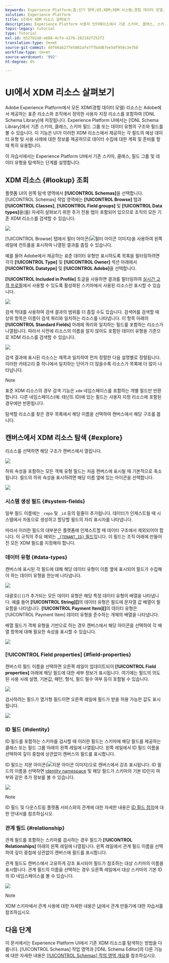 ```yaml
---
keywords: Experience Platform;홈;인기 항목;UI;XDM;XDM 시스템;경험 데이터 모델;경험 데이터 모델;경험 데이터 모델;데이터 모델;탐색;클래스;필드 그룹;데이터 유형;스키마
solution: Experience Platform
title: UI에서 XDM 리소스 살펴보기
description: Experience Platform 사용자 인터페이스에서 기존 스키마, 클래스, 스키마 필드 그룹 및 데이터 유형을 탐색하는 방법을 알아봅니다.
topic-legacy: tutorial
type: Tutorial
exl-id: b527b2a0-e688-4cfe-a176-282182f252f2
translation-type: tm+mt
source-git-commit: ddf66ab277e5882afe7ffbdd87ee5df958c3e7b0
workflow-type: tm+mt
source-wordcount: '992'
ht-degree: 0%

---
```


# UI에서 XDM 리소스 살펴보기

Adobe Experience Platform에서 모든 XDM(경험 데이터 모델) 리소스는 Adobe에서 제공하는 표준 리소스와 조직에서 정의한 사용자 지정 리소스를 포함하여 [!DNL Schema Library]에 저장됩니다. Experience Platform UI에서는 [!DNL Schema Library]에서 기존 스키마, 클래스, 스키마 필드 그룹 또는 데이터 유형의 구조와 필드를 볼 수 있습니다. 이 기능은 UI가 이러한 XDM 리소스에서 제공하는 각 필드의 예상 데이터 유형 및 사용 사례에 대한 정보를 제공하므로 데이터 수집에 대한 계획 및 준비를 할 때 특히 유용합니다.

이 자습서에서는 Experience Platform UI에서 기존 스키마, 클래스, 필드 그룹 및 데이터 유형을 탐색하는 단계를 설명합니다.

## XDM 리소스 {#lookup} 조회

플랫폼 UI의 왼쪽 탐색 영역에서 **[!UICONTROL Schemas]**&#x200B;을 선택합니다. [!UICONTROL Schemas] 작업 영역에는 **[!UICONTROL Browse]** 탭과 **[!UICONTROL Classes]**, **[!UICONTROL Field groups]** 및 **[!UICONTROL Data types]**&#x200B;을(를) 자세히 살펴보기 위한 추가 전용 탭이 포함되어 있으므로 조직의 모든 기존 XDM 리소스를 검색할 수 있습니다.

![](../images/ui/explore/tabs.png)

[!UICONTROL Browse] 탭에서 필터 아이콘(![필터 아이콘 이미지](../images/ui/explore/icon.png))을 사용하여 왼쪽 레일에 컨트롤을 표시하여 나열된 결과를 좁힐 수 있습니다.

예를 들어 Adobe에서 제공하는 표준 데이터 유형만 표시하도록 목록을 필터링하려면 각각 **[!UICONTROL Type]** 및 **[!UICONTROL Owner]** 섹션 아래에서 **[!UICONTROL Datatype]** 및 **[!UICONTROL Adobe]**&#x200B;을 선택합니다.

**[!UICONTROL Included in Profile]** 토글을 사용하면 결과를 필터링하여 [실시간 고객 프로필](../../profile/home.md)에서 사용할 수 있도록 활성화된 스키마에서 사용된 리소스만 표시할 수 있습니다.

![](../images/ui/explore/filter.png)

검색 막대를 사용하여 검색 결과의 범위를 더 좁힐 수도 있습니다. 검색어를 검색할 때 상위 항목은 이름이 검색 쿼리와 일치하는 리소스를 나타냅니다. 이 항목 아래의 **[!UICONTROL Standard Fields]** 아래에 쿼리와 일치하는 필드를 포함하는 리소스가 나열됩니다. 따라서 사전에 리소스의 이름을 알지 않아도 포함된 데이터 유형을 기준으로 XDM 리소스를 검색할 수 있습니다.

![](../images/ui/explore/search.png)

검색 결과에 표시된 리소스는 제목과 일치하여 먼저 정렬한 다음 설명별로 정렬됩니다. 이러한 카테고리 중 하나에서 일치하는 단어가 더 많을수록 리소스가 목록에 더 많이 나타납니다.

>[!NOTE]
>
>표준 XDM 리소스의 경우 검색 기능은 `xdm` 네임스페이스를 포함하는 개별 필드만 반환합니다. 다른 네임스페이스(예: 테넌트 ID)에 있는 필드는 사용자 지정 리소스에 포함된 경우에만 반환됩니다.

탐색할 리소스를 찾은 경우 목록에서 해당 이름을 선택하여 캔버스에서 해당 구조를 봅니다.

## 캔버스에서 XDM 리소스 탐색 {#explore}

리소스를 선택하면 해당 구조가 캔버스에서 열립니다.

![](../images/ui/explore/canvas.png)

하위 속성을 포함하는 모든 객체 유형 필드는 처음 캔버스에 표시될 때 기본적으로 축소됩니다. 필드의 하위 속성을 표시하려면 해당 이름 옆에 있는 아이콘을 선택합니다.

![](../images/ui/explore/field-expand.png)

### 시스템 생성 필드 {#system-fields}

일부 필드 이름에는 `_repo` 및 `_id` 등의 밑줄이 추가됩니다. 데이터가 인제스트될 때 시스템에서 자동으로 생성하고 할당할 필드의 자리 표시자를 나타냅니다.

따라서 이러한 필드의 대부분은 플랫폼에 인제스트할 때 데이터 구조에서 제외되어야 합니다. 이 규칙의 주요 예외는 [`_{TENANT_ID}` 필드](../api/getting-started.md#know-your-tenant_id)입니다. 이 필드는 조직 아래에 만들어진 모든 XDM 필드를 지정해야 합니다.

### 데이터 유형 {#data-types}

캔버스에 표시된 각 필드에 대해 해당 데이터 유형이 이름 옆에 표시되어 필드가 수집해야 하는 데이터 유형을 한눈에 나타냅니다.

![](../images/ui/explore/data-types.png)

대괄호(`[]`)가 추가되는 모든 데이터 유형은 해당 특정 데이터 유형의 배열을 나타냅니다. 예를 들어 **[!UICONTROL String]\[]**&#x200B;의 데이터 유형은 필드에 문자열 값 배열이 필요함을 나타냅니다. **[!UICONTROL Payment Item]\[]**&#x200B;의 데이터 유형은 [!UICONTROL Payment Item] 데이터 유형을 준수하는 개체의 배열을 나타냅니다.

배열 필드가 객체 유형을 기반으로 하는 경우 캔버스에서 해당 아이콘을 선택하여 각 배열 항목에 대해 필요한 속성을 표시할 수 있습니다.

![](../images/ui/explore/array-type.png)

### [!UICONTROL Field properties] {#field-properties}

캔버스의 필드 이름을 선택하면 오른쪽 레일이 업데이트되어 **[!UICONTROL Field properties]** 아래에 해당 필드에 대한 세부 정보가 표시됩니다. 여기에는 필드의 의도된 사용 사례 설명, 기본값, 패턴, 형식, 필드 필수 여부 등이 포함될 수 있습니다.

![](../images/ui/explore/field-properties.png)

검사하려는 필드가 열거형 필드이면 오른쪽 레일에 필드가 받을 허용 가능한 값도 표시됩니다.

![](../images/ui/explore/enum-field.png)

### ID 필드 {#identity}

ID 필드를 포함하는 스키마를 검사할 때 이러한 필드는 스키마에 해당 필드를 제공하는 클래스 또는 필드 그룹 아래의 왼쪽 레일에 나열됩니다. 왼쪽 레일에서 ID 필드 이름을 선택하여 깊이 중첩에 상관없이 캔버스의 필드를 표시합니다.

ID 필드는 지문 아이콘(![지문 아이콘 이미지](../images/ui/explore/identity-symbol.png))으로 캔버스에서 강조 표시됩니다. ID 필드의 이름을 선택하면 [identity namespace](../../identity-service/namespaces.md) 및 해당 필드가 스키마의 기본 ID인지 여부와 같은 추가 정보를 볼 수 있습니다.

![](../images/ui/explore/identity-field.png)

>[!NOTE]
>
>ID 필드 및 다운스트림 플랫폼 서비스와의 관계에 대한 자세한 내용은 [ID 필드 정의](./fields/identity.md)에 대한 안내서를 참조하십시오.

### 관계 필드 {#relationship}

관계 필드를 포함하는 스키마를 검사하는 경우 필드가 **[!UICONTROL Relationships]** 아래의 왼쪽 레일에 나열됩니다. 왼쪽 레일에서 관계 필드 이름을 선택하여 깊이 중첩에 상관없이 캔버스에 필드를 표시합니다.

관계 필드도 캔버스에서 고유하게 강조 표시되어 필드가 참조하는 대상 스키마의 이름을 표시합니다. 관계 필드의 이름을 선택하는 경우 오른쪽 레일에서 대상 스키마의 기본 ID의 ID 네임스페이스를 볼 수 있습니다.

![](../images/ui/explore/relationship-field.png)

>[!NOTE]
>
>XDM 스키마에서 관계 사용에 대한 자세한 내용은 [UI](../tutorials/relationship-ui.md)에서 관계 만들기에 대한 자습서를 참조하십시오.

## 다음 단계

이 문서에서는 Experience Platform UI에서 기존 XDM 리소스를 탐색하는 방법을 다룹니다. [!UICONTROL Schemas] 작업 영역과 [!DNL Schema Editor]의 다른 기능에 대한 자세한 내용은 [[!UICONTROL Schemas] 작업 영역 개요](./overview.md)를 참조하십시오.
